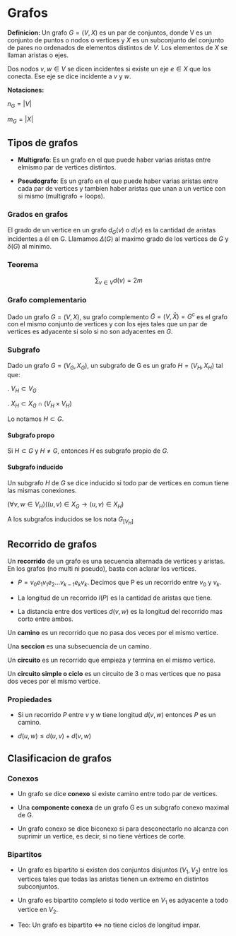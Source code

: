 # Grafos

<b>Definicion: </b>Un grafo $G = (V, X)$ es un par de conjuntos, donde V es un conjunto de puntos o nodos o vertices y $X$ es un subconjunto del conjunto de pares no ordenados de elementos distintos de $V$. Los elementos de $X$ se llaman aristas o ejes.

Dos nodos $v,w \in V$ se dicen incidentes si existe un eje $e \in X$ que los conecta. Ese eje se dice incidente a $v$ y $w$.


<b>Notaciones:</b>

$n_G = |V|$

$m_G = |X|$


## Tipos de grafos

- <b>Multigrafo</b>: Es un grafo en el que puede haber varias aristas entre elmismo par de vertices distintos.

- <b>Pseudografo</b>: Es un grafo en el que puede haber varias aristas entre cada par de vertices y tambien haber aristas que unan a un vertice con si mismo (multigrafo + loops).

### Grados en grafos

El grado de un vertice en un grafo $d_G(v)$ o $d(v)$ es la cantidad de aristas incidentes a él en G. 
Llamamos $\Delta(G)$ al maximo grado de los vertices de $G$ y $\delta(G)$ al minimo.

### Teorema
$$\sum_{v \in V} d(v) = 2m$$


### Grafo complementario
Dado un grafo $G=(V,X)$, su grafo complemento $\bar G = (V, \bar X) = G^c$ es el grafo con el mismo conjunto de vertices y con los ejes tales que un par de vertices es adyacente si solo si no son adyacentes en $G$.

### Subgrafo

Dado un grafo $G=(V_G,X_G)$, un subgrafo de G es un grafo $H=(V_H, X_H)$ tal que:

. $V_H \subset V_G$ 

.  $X_H \subset X_G \cap (V_H \times V_H)$

Lo notamos $H \subset G$.

#### Subgrafo propo

Si $H \subset G$ y $H \neq G$, entonces $H$ es subgrafo propio de $G$.

#### Subgrafo inducido

Un subgrafo $H$ de $G$ se dice inducido si todo par de vertices en comun tiene las mismas conexiones. 

$(\forall v,w \in V_H) ((u,v) \in X_G \rightarrow (u,v) \in X_H)$

A los subgrafos inducidos se los nota $G_{[V_H]}$

## Recorrido de grafos

Un <b>recorrido</b> de un grafo es una secuencia alternada de vertices y aristas. En los grafos (no multi ni pseudo), basta con aclarar los vertices.

- $P = v_0e_1v_1e_2\dots v_{k-1}e_kv_k$. Decimos que P es un recorrido entre $v_0$ y $v_k$.

- La longitud de un recorrido $l(P)$ es la cantidad de aristas que tiene.

- La distancia entre dos vertices $d(v,w)$ es la longitud del recorrido mas corto entre ambos.

Un <b>camino</b> es un recorrido que no pasa dos veces por el mismo vertice.

Una <b>seccion</b> es una subsecuencia de un camino.

Un <b>circuito</b> es un recorrido que empieza y termina en el mismo vertice.

Un <b>circuito simple o ciclo</b> es un circuito de 3 o mas vertices que no pasa dos veces por el mismo vertice.

### Propiedades

- Si un recorrido $P$ entre $v$ y $w$ tiene longitud $d(v,w)$ entonces $P$ es un camino.

- $d(u,w) \leq d(u,v) + d(v,w)$

## Clasificacion de grafos


### Conexos
- Un grafo se dice <b>conexo</b> si existe camino entre todo par de vertices.

- Una <b>componente conexa</b> de un grafo G es un subgrafo conexo maximal de G.

- Un grafo conexo se dice biconexo si para desconectarlo no alcanza con suprimir un vertice, es decir, si no tiene vértices de corte.

### Bipartitos
- Un grafo es bipartito si existen dos conjuntos disjuntos ($V_1, V_2$) entre los vertices tales que todas las aristas tienen un extremo en distintos subconjuntos.

- Un grafo es bipartito completo si todo vertice en $V_1$ es adyacente a todo vertice en $V_2$.

- Teo: Un grafo es bipartito $\iff$ no tiene ciclos de longitud impar.

